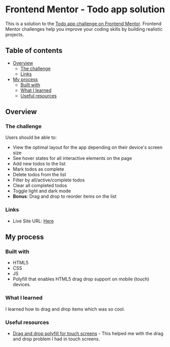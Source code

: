 # Frontend Mentor - Todo app solution

This is a solution to the [Todo app challenge on Frontend Mentor](https://www.frontendmentor.io/challenges/todo-app-Su1_KokOW). Frontend Mentor challenges help you improve your coding skills by building realistic projects.

## Table of contents

- [Overview](#overview)
  - [The challenge](#the-challenge)
  - [Links](#links)
- [My process](#my-process)
  - [Built with](#built-with)
  - [What I learned](#what-i-learned)
  - [Useful resources](#useful-resources)

## Overview

### The challenge

Users should be able to:

- View the optimal layout for the app depending on their device's screen size
- See hover states for all interactive elements on the page
- Add new todos to the list
- Mark todos as complete
- Delete todos from the list
- Filter by all/active/complete todos
- Clear all completed todos
- Toggle light and dark mode
- **Bonus**: Drag and drop to reorder items on the list

### Links

- Live Site URL: [Here](https://imaginative-kringle-1ad620.netlify.app/)

## My process

### Built with

- HTML5
- CSS
- JS
- Polyfill that enables HTML5 drag drop support on mobile (touch) devices.

### What I learned

I learned how to drag and drop items which was so cool.

### Useful resources

- [Drag and drop polyfill for touch screens](https://github.com/Bernardo-Castilho/dragdroptouch) - This helped me with the drag and drop problem I had in touch screens.

